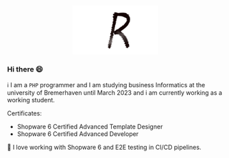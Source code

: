 <div align="center">
    <img src="images/logo_ruben.png" alt="Image" width="200" /><br/>
</div>

### Hi there 😄
ℹ️ I am a ```PHP``` programmer and I am studying business Informatics at the university of Bremerhaven until March 2023 and i am currently working as a working student. 

Certificates:
- Shopware 6 Certified Advanced Template Designer 
- Shopware 6 Certified Advanced Developer 

🤩 I love working with Shopware 6 and E2E testing in CI/CD pipelines.
